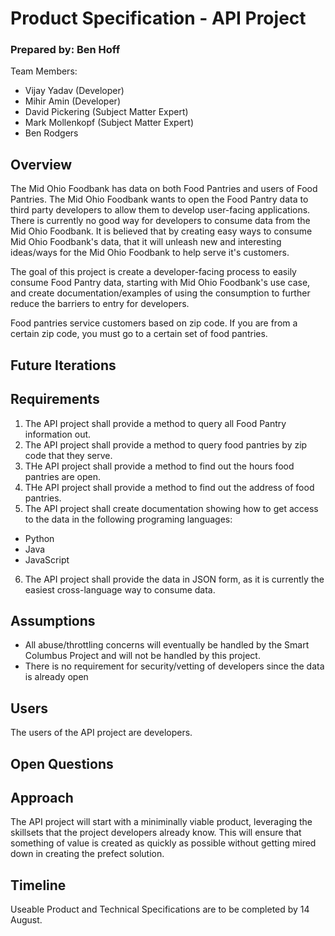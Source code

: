 # Product Specification - API Project

### Prepared by: Ben Hoff

Team Members:

- Vijay Yadav (Developer)
- Mihir Amin (Developer)
- David Pickering (Subject Matter Expert)
- Mark Mollenkopf (Subject Matter Expert)
- Ben Rodgers

## Overview

The Mid Ohio Foodbank has data on both Food Pantries and users of Food Pantries. The Mid Ohio Foodbank wants to open the Food Pantry data to third party developers to allow them to develop user-facing applications. There is currently no good way for developers to consume data from the Mid Ohio Foodbank. It is believed that by creating easy ways to consume Mid Ohio Foodbank's data, that it will unleash new and interesting ideas/ways for the Mid Ohio Foodbank to help serve it's customers.

The goal of this project is create a developer-facing process to easily consume Food Pantry data, starting with Mid Ohio Foodbank's use case, and create documentation/examples of using the consumption to further reduce the barriers to entry for developers.

Food pantries service customers based on zip code. If you are from a certain zip code, you must go to a certain set of food pantries.

## Future Iterations

## Requirements

1. The API project shall provide a method to query all Food Pantry information out.
2. The API project shall provide a method to query food pantries by zip code that they serve.
3. THe API project shall provide a method to find out the hours food pantries are open.
4. THe API project shall provide a method to find out the address of food pantries.
5. The API project shall create documentation showing how to get access to the data in the following programing languages:

- Python
- Java
- JavaScript

6. The API project shall provide the data in JSON form, as it is currently the easiest cross-language way to consume data.


## Assumptions

- All abuse/throttling concerns will eventually be handled by the Smart Columbus Project and will not be handled by this project.
- There is no requirement for security/vetting of developers since the data is already open

## Users

The users of the API project are developers.

## Open Questions

## Approach

The API project will start with a miniminally viable product, leveraging the skillsets that the project developers already know. This will ensure that something of value is created as quickly as possible without getting mired down in creating the prefect solution.

## Timeline

Useable Product and Technical Specifications are to be completed by 14 August.


